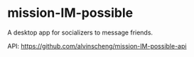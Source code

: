 # mission-IM-possible
A desktop app for socializers to message friends.

API: https://github.com/alvinscheng/mission-IM-possible-api
